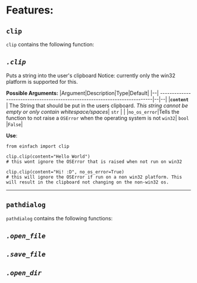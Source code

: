 
# Features:

## `clip`
`clip` contains the following function:
## *`.clip`* 
Puts a string into the user's clipboard
Notice: currently only the win32 platform is supported for this.

**Possible Arguments:**
|Argument|Description|Type|Default|
|--| ---------------------------------------------------------------------------|--|--|
|**`content`** | The String that should be put in the users clipboard. _This string cannot be empty or only contain whitespace/spaces_| `str` | |
|`no_os_error`|Tells the function to not raise a `OSError` when the operating system is not `win32`| `bool` |`False`|

**Use**:
		
    from einfach import clip
    
    clip.clip(content="Hello World") 
    # this wont ignore the OSError that is raised when not run on win32
    
    clip.clip(content="Hi! :D", no_os_error=True) 
    # this will ignore the OSError if run on a non win32 platform. This will result in the clipboard not changing on the non-win32 os. 

---
## `pathdialog`
`pathdialog` contains the following functions:
## *`.open_file`*
## *`.save_file`*
## *`.open_dir`*